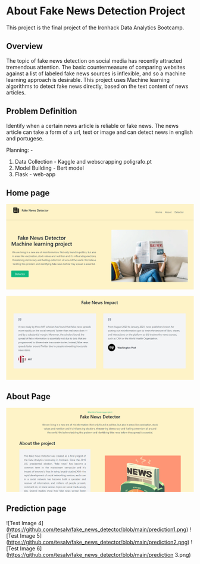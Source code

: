 # About Fake News Detection Project

This project is the final project of the Ironhack Data Analytics Bootcamp.



## Overview  
The topic of fake news detection on social media has recently attracted tremendous attention. The basic countermeasure of comparing websites against a list of labeled fake news sources is inflexible, and so a machine learning approach is desirable.  This project uses Machine learning algorithms to detect fake news directly, based on the text content of news articles. 

## Problem Definition
Identify when a certain news article is reliable or fake news. The news article can take a form of a url, text or image and can detect news in english and portugese.

Planning: -
1. Data Collection - Kaggle and webscrapping poligrafo.pt
2. Model Building - Bert model
3. Flask - web-app

## Home page

![Test Image 1](https://github.com/tesalv/fake_news_detector/blob/main/landing_page1.png)

![Test Image 2](https://github.com/tesalv/fake_news_detector/blob/main/landing_page2.png)


## About Page

![Test Image 3](https://github.com/tesalv/fake_news_detector/blob/main/about.png)

## Prediction page

![Test Image 4] (https://github.com/tesalv/fake_news_detector/blob/main/prediction1.png)
![Test Image 5] (https://github.com/tesalv/fake_news_detector/blob/main/prediction2.png)
![Test Image 6] (https://github.com/tesalv/fake_news_detector/blob/main/prediction 3.png)


